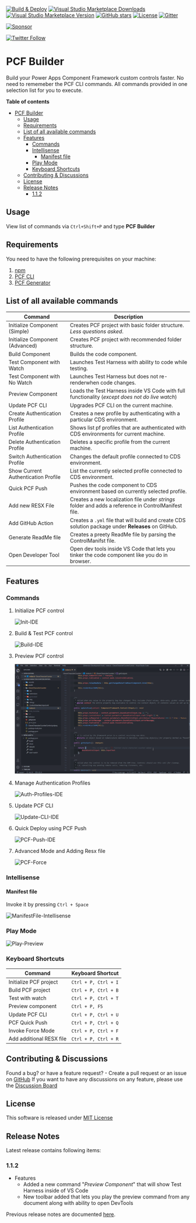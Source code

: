 [![Build & Deploy](https://github.com/Power-Maverick/PCF-Builder-VSCode/actions/workflows/build.yml/badge.svg?branch=master)](https://github.com/Power-Maverick/PCF-Builder-VSCode/actions/workflows/build.yml)
[![Visual Studio Marketplace Downloads](https://img.shields.io/visual-studio-marketplace/d/danish-naglekar.pcf-builder)](https://marketplace.visualstudio.com/items?itemName=danish-naglekar.pcf-builder)
[![Visual Studio Marketplace Version](https://img.shields.io/visual-studio-marketplace/v/danish-naglekar.pcf-builder?label=vscode%20marketplace)](https://marketplace.visualstudio.com/items?itemName=danish-naglekar.pcf-builder)
[![GitHub stars](https://img.shields.io/github/stars/Power-Maverick/PCF-Builder-VSCode?label=github%20stars)](https://github.com/Power-Maverick/PCF-Builder-VSCode)
[![License](https://img.shields.io/github/license/Power-Maverick/PCF-Builder-VSCode)](https://github.com/Power-Maverick/PCF-Builder-VSCode/blob/master/LICENSE)
[![Gitter](https://img.shields.io/gitter/room/Power-Maverick/PCF-Builder-VSCode)](https://gitter.im/PCF-Builder/community)

[![Sponsor](https://img.shields.io/static/v1?label=Sponsor&message=%E2%9D%A4&logo=GitHub)](https://github.com/sponsors/Power-Maverick)

[![Twitter Follow](https://img.shields.io/twitter/follow/DanzMaverick?style=social)](https://twitter.com/Danzmaverick)

# PCF Builder

Build your Power Apps Component Framework custom controls faster. No need to rememeber the PCF CLI commands. All commands provided in one selection list for you to execute.

**Table of contents**

- [PCF Builder](#pcf-builder)
  - [Usage](#usage)
  - [Requirements](#requirements)
  - [List of all available commands](#list-of-all-available-commands)
  - [Features](#features)
    - [Commands](#commands)
    - [Intellisense](#intellisense)
      - [Manifest file](#manifest-file)
    - [Play Mode](#play-mode)
    - [Keyboard Shortcuts](#keyboard-shortcuts)
  - [Contributing & Discussions](#contributing--discussions)
  - [License](#license)
  - [Release Notes](#release-notes)
    - [1.1.2](#112)

## Usage

View list of commands via `Ctrl+Shift+P` and type **PCF Builder**

## Requirements

You need to have the following prerequisites on your machine:

1. [npm](https://nodejs.org/en/)
2. [PCF CLI](https://aka.ms/PowerAppsCLI)
3. [PCF Generator](https://www.npmjs.com/package/generator-pcf)

## List of all available commands

| Command                             | Description                                                                                          |
| ----------------------------------- | ---------------------------------------------------------------------------------------------------- |
| Initialize Component (Simple)       | Creates PCF project with basic folder structure. _Less questions asked_.                             |
| Initialize Component (Advanced)     | Creates PCF project with recommended folder structure.                                               |
| Build Component                     | Builds the code component.                                                                           |
| Test Component with Watch           | Launches Test Harness with ability to code while testing.                                            |
| Test Component with No Watch        | Launches Test Harness but does not re-renderwhen code changes.                                       |
| Preview Component                   | Loads the Test Harness inside VS Code with full functionality (_except does not do live watch_)      |
| Update PCF CLI                      | Upgrades PCF CLI on the current machine.                                                             |
| Create Authentication Profile       | Creates a new profile by authenticating with a particular CDS environment.                           |
| List Authentication Profile         | Shows list pf profiles that are authenticated with CDS environments for current machine.             |
| Delete Authentication Profile       | Deletes a specific profile from the current machine.                                                 |
| Switch Authentication Profile       | Changes the default profile connected to CDS environment.                                            |
| Show Current Authentication Profile | List the currently selected profile connected to CDS environment.                                    |
| Quick PCF Push                      | Pushes the code component to CDS environment based on currently selected profile.                    |
| Add new RESX File                   | Creates a new localization file under _strings_ folder and adds a reference in ControlManifest file. |
| Add GitHub Action                   | Creates a `.yml` file that will build and create CDS solution package under **Releases** on GitHub.  |
| Generate ReadMe file                | Creates a preety ReadMe file by parsing the ControlManifst file.                                     |
| Open Developer Tool                 | Open dev tools inside VS Code that lets you tinker the code component like you do in browser.        |

## Features

### Commands

1. Initialize PCF control

    ![Init-IDE](https://github.com/Power-Maverick/PCF-Builder-VSCode/blob/master/assets/Initialize-Control.gif?raw=true)

2. Build & Test PCF control

    ![Build-IDE](https://github.com/Power-Maverick/PCF-Builder-VSCode/blob/master/assets/Build-Control.gif?raw=true)

3. Preview PCF control

    ![Preview-IDE](https://github.com/Power-Maverick/PCF-Builder-VSCode/blob/master/assets/Preview-Control.gif?raw=true)

4. Manage Authentication Profiles

    ![Auth-Profiles-IDE](https://github.com/Power-Maverick/PCF-Builder-VSCode/blob/master/assets/Manage-Auth-Profiles.gif?raw=true)

5. Update PCF CLI

    ![Update-CLI-IDE](https://github.com/Power-Maverick/PCF-Builder-VSCode/blob/master/assets/Update-PCF-CLI.gif?raw=true)

6. Quick Deploy using PCF Push

    ![PCF-Push-IDE](https://github.com/Power-Maverick/PCF-Builder-VSCode/blob/master/assets/PCF-Push.gif?raw=true)

7. Advanced Mode and Adding Resx file

    ![PCF-Force](https://github.com/Power-Maverick/PCF-Builder-VSCode/blob/master/assets/PCF-Generator-Integration.gif?raw=true)

### Intellisense

#### Manifest file

Invoke it by pressing `Ctrl + Space`

![ManifestFile-Intellisense](https://github.com/Power-Maverick/PCF-Builder-VSCode/blob/master/assets/ManifestFileIntellisense.gif?raw=true)

### Play Mode

![Play-Preview](https://github.com/Power-Maverick/PCF-Builder-VSCode/blob/master/assets/Play-Mode.gif?raw=true)

### Keyboard Shortcuts

| Command                  | Keyboard Shortcut    |
| ------------------------ | -------------------- |
| Initialize PCF project   | `Ctrl + P, Ctrl + I` |
| Build PCF project        | `Ctrl + P, Ctrl + B` |
| Test with watch          | `Ctrl + P, Ctrl + T` |
| Preview component        | `Ctrl + P, F5`       |
| Update PCF CLI           | `Ctrl + P, Ctrl + U` |
| PCF Quick Push           | `Ctrl + P, Ctrl + Q` |
| Invoke Force Mode        | `Ctrl + P, Ctrl + F` |
| Add additional RESX file | `Ctrl + P, Ctrl + R` |

## Contributing & Discussions

Found a bug? or have a feature request? - Create a pull request or an issue on [GitHub](https://github.com/Power-Maverick/PCF-Builder-VSCode)
If you want to have any discussions on any feature, please use the [Discussion Board](https://github.com/Power-Maverick/PCF-Builder-VSCode/discussions)

## License

This software is released under [MIT License](http://www.opensource.org/licenses/mit-license.php)

## Release Notes

Latest release contains following items:

### 1.1.2

-   Features
    -   Added a new command "_Preview Component_" that will show Test Harness inside of VS Code
    -   New toolbar added that lets you play the preview command from any document along with ability to open DevTools

Previous release notes are documented [here](ReleaseNotes.md).

